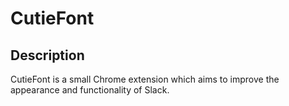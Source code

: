 # CutieFont

## Description
CutieFont is a small Chrome extension which aims to improve the appearance and functionality of Slack. 

